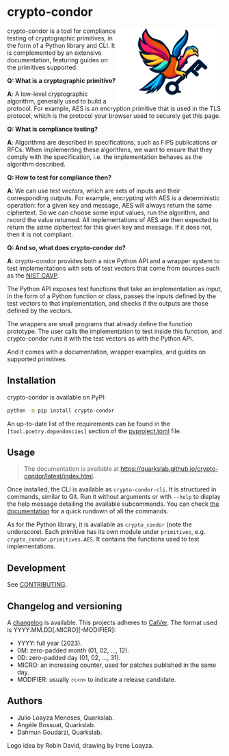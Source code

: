 # crypto-condor

<img align="right" src="crypto-condor.png" width="250" alt="The logo of crypto-condor, depicting a condor holding a key.">

crypto-condor is a tool for compliance testing of cryptographic primitives, in
the form of a Python library and CLI. It is complemented by an extensive
documentation, featuring guides on the primitives supported.

**Q: What is a cryptographic primitive?**

**A**: A low-level cryptographic algorithm, generally used to build a protocol.
For example, AES is an encryption primitive that is used in the TLS protocol,
which is the protocol your browser used to securely get this page.

**Q: What is compliance testing?**

**A**: Algorithms are described in specifications, such as FIPS publications or
RFCs. When implementing these algorithms, we want to ensure that they comply
with the specification, i.e. the implementation behaves as the algorithm
described.

**Q: How to test for compliance then?**

**A**: We can use *test vectors*, which are sets of inputs and their
corresponding outputs. For example, encrypting with AES is a deterministic
operation: for a given key and message, AES will always return the same
ciphertext. So we can choose some input values, run the algorithm, and record
the value returned. All implementations of AES are then expected to return the
*same* ciphertext for this given key and message. If it does not, then it is not
compliant.

**Q: And so, what does crypto-condor do?**

**A**: crypto-condor provides both a nice Python API and a wrapper system to
test implementations with sets of test vectors that come from sources such as
the [NIST
CAVP](https://csrc.nist.gov/Projects/cryptographic-algorithm-validation-program).

The Python API exposes test functions that take an implementation as input, in
the form of a Python function or class, passes the inputs defined by the test
vectors to that implementation, and checks if the outputs are those defined by
the vectors.

The wrappers are small programs that already define the function prototype. The
user calls the implementation to test inside this function, and crypto-condor
runs it with the test vectors as with the Python API.

And it comes with a documentation, wrapper examples, and guides on supported
primitives.

## Installation

crypto-condor is available on PyPI:

```bash
python -m pip install crypto-condor
```

An up-to-date list of the requirements can be found in the
`[tool.poetry.dependencies]` section of the
[pyproject.toml](https://github.com/quarkslab/crypto-condor/blob/main/pyproject.toml)
file.

## Usage

> The documentation is available at
> <https://quarkslab.github.io/crypto-condor/latest/index.html>.

Once installed, the CLI is available as `crypto-condor-cli`. It is structured in
commands, similar to Git. Run it without arguments or with `--help` to display
the help message detailing the available subcommands. You can check [the
documentation](https://quarkslab.github.io/crypto-condor/latest/index.html) for
a quick rundown of all the commands.

As for the Python library, it is available as `crypto_condor` (note the
underscore). Each primitive has its own module under `primitives`, e.g.
`crypto_condor.primitives.AES`. It contains the functions used to test
implementations.

## Development

See
[CONTRIBUTING](https://github.com/quarkslab/crypto-condor/blob/main/CONTRIBUTING.md).

## Changelog and versioning

A [changelog](https://github.com/quarkslab/crypto-condor/blob/main/CHANGELOG.md)
is available. This projects adheres to [CalVer](https://calver.org/). The format
used is YYYY.MM.DD\[.MICRO\]\[-MODIFIER\]:

- YYYY: full year (2023).
- 0M: zero-padded month (01, 02, ..., 12).
- 0D: zero-padded day (01, 02, ..., 31).
- MICRO: an increasing counter, used for patches published in the same day.
- MODIFIER: usually `rc<n>` to indicate a release candidate.

## Authors

- Julio Loayza Meneses, Quarkslab.
- Angèle Bossuat, Quarkslab.
- Dahmun Goudarzi, Quarkslab.

Logo idea by Robin David, drawing by Irene Loayza.


